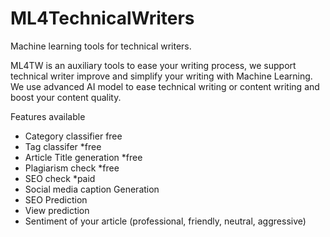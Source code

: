# ML4TechnicalWriters


Machine learning tools for technical writers.

ML4TW is an auxiliary tools to ease your writing process, we support technical writer improve and simplify your writing with Machine Learning. We use advanced AI model to ease technical writing or content writing and boost your content quality.



Features available 

- Category classifier free
- Tag classifer *free
- Article Title generation *free
- Plagiarism check *free
- SEO check *paid
- Social media caption Generation
- SEO Prediction
- View prediction 
- Sentiment of your article (professional, friendly, neutral, aggressive)



